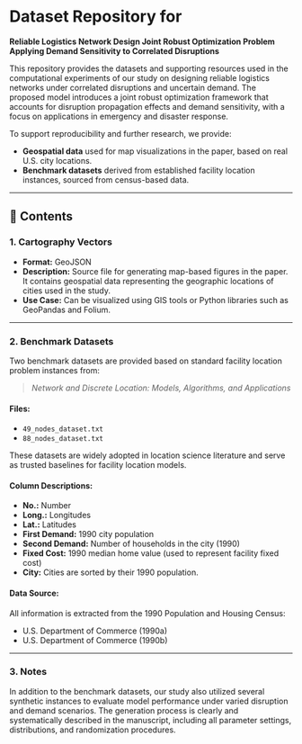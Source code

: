 # Dataset Repository for  
**Reliable Logistics Network Design Joint Robust Optimization Problem Applying Demand Sensitivity to Correlated Disruptions**

This repository provides the datasets and supporting resources used in the computational experiments of our study on designing reliable logistics networks under correlated disruptions and uncertain demand. The proposed model introduces a joint robust optimization framework that accounts for disruption propagation effects and demand sensitivity, with a focus on applications in emergency and disaster response.

To support reproducibility and further research, we provide:

- **Geospatial data** used for map visualizations in the paper, based on real U.S. city locations.
- **Benchmark datasets** derived from established facility location instances, sourced from census-based data.
---

## 📁 Contents

### 1. Cartography Vectors
- **Format:** GeoJSON  
- **Description:** Source file for generating map-based figures in the paper. It contains geospatial data representing the geographic locations of cities used in the study.  
- **Use Case:** Can be visualized using GIS tools or Python libraries such as GeoPandas and Folium.

---

### 2. Benchmark Datasets
Two benchmark datasets are provided based on standard facility location problem instances from:

> *Network and Discrete Location: Models, Algorithms, and Applications*

#### Files:
- `49_nodes_dataset.txt`
- `88_nodes_dataset.txt`

These datasets are widely adopted in location science literature and serve as trusted baselines for facility location models.
#### Column Descriptions:
- **No.:** Number
- **Long.:** Longitudes
- **Lat.:** Latitudes 
- **First Demand:** 1990 city population  
- **Second Demand:** Number of households in the city (1990)  
- **Fixed Cost:** 1990 median home value (used to represent facility fixed cost)
- **City:** Cities are sorted by their 1990 population.  
 
#### Data Source:
All information is extracted from the 1990 Population and Housing Census:
- U.S. Department of Commerce (1990a)
- U.S. Department of Commerce (1990b)  


---

### 3. Notes

In addition to the benchmark datasets, our study also utilized several synthetic instances to evaluate model performance under varied disruption and demand scenarios. The generation process is clearly and systematically described in the manuscript, including all parameter settings, distributions, and randomization procedures.

